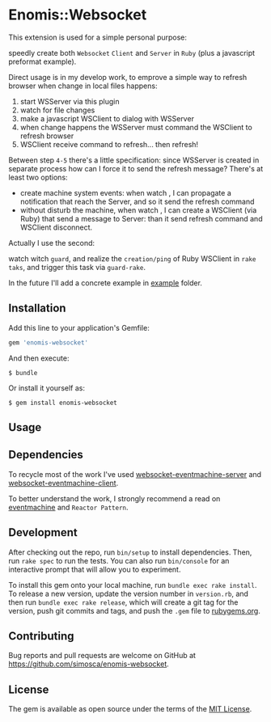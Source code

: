 # Enomis::Websocket

This extension is used for a simple personal purpose:

speedly create both `Websocket` `Client` and `Server` in `Ruby` (plus a javascript preformat example).

Direct usage is in my develop work, to emprove a simple way to refresh browser when change in local files happens:

1. start WSServer via this plugin
2. watch for file changes
3. make a javascript WSClient to dialog with WSServer
4. when change happens the WSServer must command the WSClient to refresh browser
5. WSClient receive command to refresh... then refresh!

Between step `4-5` there's a little specification: since WSServer is created in separate process how can I force it to send the refresh message? There's at least two options:

- create machine system events: when watch , I can propagate a notification that reach the Server, and so it send the refresh command
- without disturb the machine, when watch , I can create a WSClient (via Ruby) that send a message to Server: than it send refresh command and WSClient disconnect.

Actually I use the second:

watch witch `guard`, and realize the `creation/ping` of Ruby WSClient in `rake taks`, and trigger this task via `guard-rake`.

In the future I'll add a concrete example in [example](example) folder.


## Installation

Add this line to your application's Gemfile:

```ruby
gem 'enomis-websocket'
```

And then execute:

    $ bundle

Or install it yourself as:

    $ gem install enomis-websocket

## Usage


## Dependencies

To recycle most of the work I've used [websocket-eventmachine-server](https://github.com/imanel/websocket-eventmachine-server) and [websocket-eventmachine-client](https://github.com/imanel/websocket-eventmachine-client).

To better understand the work, I strongly recommend a read on [eventmachine](https://github.com/eventmachine/eventmachine) and `Reactor Pattern`.


## Development

After checking out the repo, run `bin/setup` to install dependencies. Then, run `rake spec` to run the tests. You can also run `bin/console` for an interactive prompt that will allow you to experiment.

To install this gem onto your local machine, run `bundle exec rake install`. To release a new version, update the version number in `version.rb`, and then run `bundle exec rake release`, which will create a git tag for the version, push git commits and tags, and push the `.gem` file to [rubygems.org](https://rubygems.org).

## Contributing

Bug reports and pull requests are welcome on GitHub at https://github.com/simosca/enomis-websocket.


## License

The gem is available as open source under the terms of the [MIT License](http://opensource.org/licenses/MIT).

